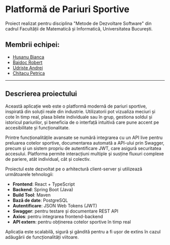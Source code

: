 #  Platformă de Pariuri Sportive
Proiect realizat pentru disciplina "Metode de Dezvoltare Software" din cadrul Facultății de Matematică și Informatică, Universitatea București.

## Membrii echipei:

- [Hușanu Bianca](https://github.com/biancaaaq)
- [Baidoc Robert](https://github.com/baidocc)
- [Udriște Andrei](https://github.com/andreiudriste)
- [Chitacu Petrica](https://github.com/picky04)

---

## Descrierea proiectului

Această aplicație web este o platformă modernă de pariuri sportive, inspirată din soluții reale din industrie. Utilizatorii pot vizualiza meciuri și cote în timp real, plasa bilete individuale sau în grup, gestiona soldul și istoricul pariurilor, și beneficia de o interfață intuitivă care pune accent pe accesibilitate și funcționalitate.

Printre funcționalitățile avansate se numără integrarea cu un API live pentru preluarea cotelor sportive, documentarea automată a API-ului prin Swagger, precum și un sistem propriu de autentificare JWT, care asigură securitatea accesului. Platforma permite interacțiuni multiple și susține fluxuri complexe de pariere, atât individual, cât și colectiv.

Proiectul este dezvoltat pe o arhitectură client-server și utilizează următoarele tehnologii:

- **Frontend**: React + TypeScript
- **Backend**: Spring Boot (Java)
- **Build Tool**: Maven
- **Bază de date**: PostgreSQL
- **Autentificare**: JSON Web Tokens (JWT)
- **Swagger**: pentru testare și documentare REST API
- **Axios**: pentru integrarea frontend-backend
- **API extern**: pentru obținerea cotelor sportive în timp real

Aplicația este scalabilă, sigură și gândită pentru a fi ușor de extins în cazul adăugării de funcționalități viitoare.

